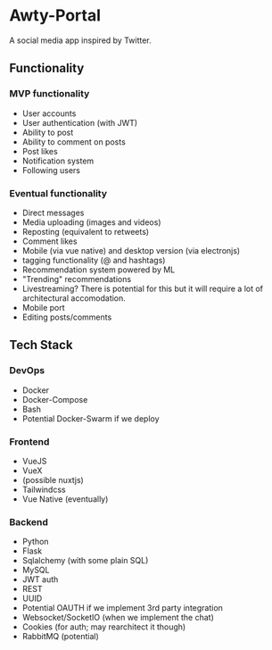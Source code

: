 # Awty-Portal

A social media app inspired by Twitter.

## Functionality

### MVP functionality

  - User accounts
  - User authentication (with JWT)
  - Ability to post
  - Ability to comment on posts
  - Post likes
  - Notification system
  - Following users

### Eventual functionality

  - Direct messages
  - Media uploading (images and videos)
  - Reposting (equivalent to retweets)
  - Comment likes
  - Mobile (via vue native) and desktop version (via electronjs)
  - tagging functionality (@ and hashtags)
  - Recommendation system powered by ML
  - "Trending" recommendations
  - Livestreaming? There is potential for this but it will require a lot of architectural accomodation.
  - Mobile port
  - Editing posts/comments

## Tech Stack

### DevOps 

  - Docker
  - Docker-Compose
  - Bash
  - Potential Docker-Swarm if we deploy
  
### Frontend
  
  - VueJS
  - VueX
  - (possible nuxtjs)
  - Tailwindcss
  - Vue Native (eventually)

### Backend

  - Python
  - Flask
  - Sqlalchemy (with some plain SQL)
  - MySQL
  - JWT auth
  - REST
  - UUID
  - Potential OAUTH if we implement 3rd party integration
  - Websocket/SocketIO (when we implement the chat)
  - Cookies (for auth; may rearchitect it though)
  - RabbitMQ (potential)
